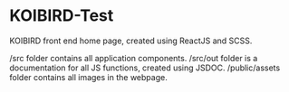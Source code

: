 # KOIBIRD-Test
KOIBIRD front end home page, created using ReactJS and SCSS.

/src folder contains all application components.
/src/out folder is a documentation for all JS functions, created using JSDOC.
/public/assets folder contains all images in the webpage.

